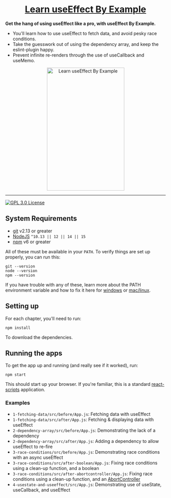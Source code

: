 <div>
  <h1 align="center"><a href="https://useeffectbyexample.com">Learn useEffect By Example</a></h1>
  <strong>
    Get the hang of using useEffect like a pro, with useEffect By Example.
  </strong>

  <ul>
    <li>
      You'll learn how to use useEffect to fetch data, and avoid pesky race conditions. 
    </li>
    <li>
      Take the guesswork out of using the dependency array, and keep the eslint-plugin happy.
    </li>
          <li>
            Prevent infinite re-renders through the use of useCallback and useMemo. 
    </li>
  </ul>

<p align="center">
  <a href="http://useeffectbyexample.com/" align="center">
    <img
      height="386px"
      width="243px"
      alt="Learn useEffect By Example"
      src="https://useeffectbyexample.com/img/useeffect-by-example-cover.png"
    />
  </a>
  </div>
</div>

<hr />

<!-- prettier-ignore-start -->
[![GPL 3.0 License][license-badge]][license]
<!-- prettier-ignore-end -->


## System Requirements

- [git][git] v2.13 or greater
- [NodeJS][node] `^10.13 || 12 || 14 || 15`
- [npm][npm] v6 or greater

All of these must be available in your `PATH`. To verify things are set up
properly, you can run this:

```shell
git --version
node --version
npm --version
```

If you have trouble with any of these, learn more about the PATH environment
variable and how to fix it here for [windows][win-path] or
[mac/linux][mac-path].

## Setting up
For each chapter, you'll need to run:

```shell
npm install
```

To download the dependencies.

## Running the apps

To get the app up and running (and really see if it worked), run:

```shell
npm start
```

This should start up your browser. If you're familiar, this is a standard
[react-scripts](https://create-react-app.dev/) application.



### Examples

- `1-fetching-data/src/before/App.js`: Fetching data with useEffect
- `1-fetching-data/src/after/App.js`: Fetching & displaying data with useEffect
- `2-dependency-array/src/before/App.js`: Demonstrating the lack of a dependency
- `2-dependency-array/src/after/App.js`: Adding a dependency to allow useEffect to re-fire
- `3-race-conditions/src/before/App.js`: Demonstrating race conditions with an async useEffect
- `3-race-conditions/src/after-boolean/App.js`: Fixing race conditions using a clean-up function, and a boolean
- `3-race-conditions/src/after-abortcontroller/App.js`: Fixing race conditions using a clean-up function, and an [AbortController][mdn]
- `4-usestate-and-useeffect/src/App.js`: Demonstrating use of useState, useCallback, and useEffect

<!-- prettier-ignore-start -->
[npm]: https://www.npmjs.com/
[node]: https://nodejs.org
[git]: https://git-scm.com/
[license-badge]: https://img.shields.io/badge/license-GPL%203.0%20License-blue.svg?style=flat-square
[license]: https://github.com/rozenmd/useEffect-examples/blob/main/LICENSE.md
[win-path]: https://www.howtogeek.com/118594/how-to-edit-your-system-path-for-easy-command-line-access/
[mac-path]: http://stackoverflow.com/a/24322978/971592
[mdn]: https://developer.mozilla.org/en-US/docs/Web/API/AbortController
<!-- prettier-ignore-end -->

